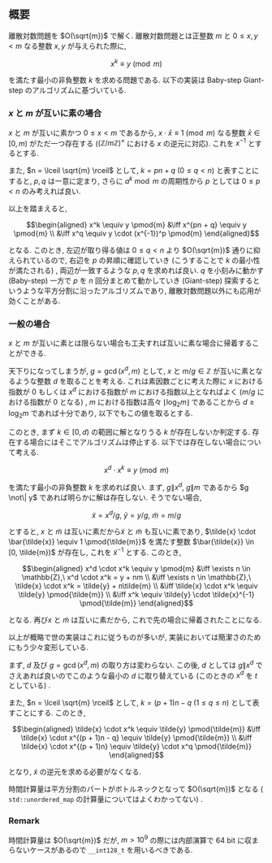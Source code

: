 ## 概要
離散対数問題を $O(\sqrt{m})$ で解く. 離散対数問題とは正整数 $m$ と $0 \leq x, y < m$ なる整数 $x, y$ が与えられた際に,

$$x^k \equiv y \pmod{m}$$

を満たす最小の非負整数 $k$ を求める問題である. 以下の実装は Baby-step Giant-step のアルゴリズムに基づいている.

### $x$ と $m$ が互いに素の場合
$x$ と $m$ が互いに素かつ $0 \leq x < m$ であるから, $x \cdot \bar{x} \equiv 1 \pmod{m}$ なる整数 $\bar{x} \in [0, m)$ がただ一つ存在する ($(\mathbb{Z}/m\mathbb{Z})^\times$ における $x$ の逆元に対応). これを $x^{-1}$ とするとする.

また, $n = \lceil \sqrt{m} \rceil$ として, $k = pn + q\ (0 \leq q < n)$ と表すことにすると, $p, q$ は一意に定まり, さらに $a^k \bmod{m}$ の周期性から $p$ としては $0 \leq p < n$ のみ考えれば良い.

以上を踏まえると,

$$\begin{aligned}
    x^k \equiv y \pmod{m}
    &\iff x^{pn + q} \equiv y \pmod{m} \\
    &\iff x^q \equiv y \cdot (x^{-1})^p \pmod{m}
\end{aligned}$$

となる. このとき, 左辺が取り得る値は $0 \leq q < n$ より $O(\sqrt{m})$ 通りに抑えられているので, 右辺を $p$ の昇順に確認していき (こうすることで $k$ の最小性が満たされる) , 両辺が一致するような $p, q$ を求めれば良い. $q$ を小刻みに動かす (Baby-step) 一方で $p$ を $n$ 回分まとめて動かしていき (Giant-step) 探索するというような平方分割に沿ったアルゴリズムであり, 離散対数問題以外にも応用が効くことがある.

### 一般の場合
$x$ と $m$ が互いに素とは限らない場合も工夫すれば互いに素な場合に帰着することができる.

天下りになってしまうが, $g = \gcd(x^d, m)$ として, $x$ と $m/g \in \mathbb{Z}$ が互いに素となるような整数 $d$ を取ることを考える. これは素因数ごとに考えた際に $x$ における指数が 0 もしくは $x^d$ における指数が $m$ における指数以上となればよく ($m/g$ における指数が 0 となる) , $m$ における指数は高々 $\lfloor \log_2 m \rfloor$ であることから $d \geq \log_2 m$ であれば十分であり, 以下でもこの値を取るとする.

このとき, まず $k \in [0, d)$ の範囲に解となりうる $k$ が存在しないか判定する. 存在する場合にはそこでアルゴリズムは停止する. 以下では存在しない場合について考える.

$$x^d \cdot x^k \equiv y \pmod{m}$$

を満たす最小の非負整数 $k$ を求めれば良い. まず, $g \| x^d,\ g \| m$ であるから $g \not\| y$ であれば明らかに解は存在しない. そうでない場合,

$$\tilde{x} = x^d/g,\ \tilde{y} = y/g,\ \tilde{m} = m/g$$

とすると, $x$ と $\tilde{m}$ は互いに素だから$\tilde{x}$ と $\tilde{m}$ も互いに素であり, $\tilde{x} \cdot \bar{\tilde{x}} \equiv 1 \pmod{\tilde{m}}$ を満たす整数 $\bar{\tilde{x}} \in [0, \tilde{m})$ が存在し, これを $\tilde{x}^{-1}$ とする. このとき,

$$\begin{aligned}
    x^d \cdot x^k \equiv y \pmod{m}
    &\iff \exists n \in \mathbb{Z},\ x^d \cdot x^k = y + nm \\
    &\iff \exists n \in \mathbb{Z},\ \tilde{x} \cdot x^k = \tilde{y} + n\tilde{m} \\
    &\iff \tilde{x} \cdot x^k \equiv \tilde{y} \pmod{\tilde{m}} \\
    &\iff x^k \equiv \tilde{y} \cdot \tilde{x}^{-1} \pmod{\tilde{m}}
\end{aligned}$$

となる. 再び$x$ と $\tilde{m}$ は互いに素だから, これで先の場合に帰着されたことになる.

以上が概略で世の実装はこれに従うものが多いが, 実装においては簡潔さのためにもう少々変形している.

まず, $d$ 及び $g = \gcd(x^d, m)$ の取り方は変わらない. この後, $d$ としては $g \| x^d$ でさえあれば良いのでこのような最小の $d$ に取り替えている (このときの $x^d$ を $t$ としている) .

また, $n = \lceil \sqrt{m} \rceil$ として, $k = (p + 1)n - q\ (1 \leq q \leq n)$ として表すことにする. このとき,

$$\begin{aligned}
    \tilde{x} \cdot x^k \equiv \tilde{y} \pmod{\tilde{m}}
    &\iff \tilde{x} \cdot x^{(p + 1)n - q} \equiv \tilde{y} \pmod{\tilde{m}} \\
    &\iff \tilde{x} \cdot x^{(p + 1)n} \equiv \tilde{y} \cdot x^q \pmod{\tilde{m}}
\end{aligned}$$

となり, $\tilde{x}$ の逆元を求める必要がなくなる.

時間計算量は平方分割のパートがボトルネックとなって $O(\sqrt{m})$ となる ( `std::unordered_map` の計算量についてはよくわかってない) .

### Remark
時間計算量は $O(\sqrt{m})$ だが, $m > 10^9$ の際には内部演算で 64 bit に収まらないケースがあるので `__int128_t` を用いるべきである.
